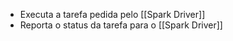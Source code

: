 * Executa a tarefa pedida pelo [[Spark Driver]]
* Reporta o status da tarefa para o [[Spark Driver]]
